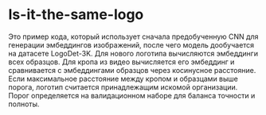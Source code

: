 # Is-it-the-same-logo
Это пример кода, который использует сначала предобученную CNN для генерации эмбеддингов изображений, после чего модель дообучается на датасете LogoDet-3K.
Для нового логотипа вычисляются эмбеддинги всех образцов. Для кропа из видео вычисляется его эмбеддинг и сравнивается с эмбеддингами образцов через косинусное расстояние.   
Если максимальное расстояние между кропом и образцами выше порога, логотип считается принадлежащим искомой организации.  Порог определяется на валидационном наборе для баланса точности и полноты.
